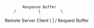 


            Response Buffer
        /          |         \
Remote           Server         Client
        \          |         /
             Request Buffer  